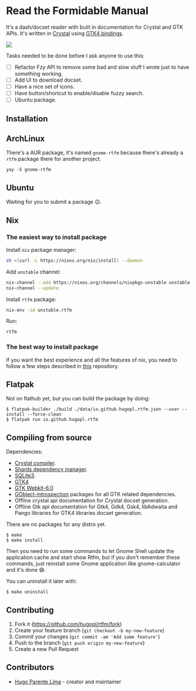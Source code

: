 # Read the Formidable Manual

It's a dash/docset reader with built in documentation for Crystal and GTK
APIs. It's written in [Crystal](https://crystal-lang.org/) using
[GTK4 bindings](https://github.com/hugopl/gtk4.cr).

<img align="center" src="./screenshots/prerelease.png" />

Tasks needed to be done before I ask anyone to use this:

- [ ] Refactor Fzy API to remove some bad and slow stuff I wrote just to have something working.
- [ ] Add UI to download docset.
- [ ] Have a nice set of icons.
- [ ] Have button/shortcut to enable/disable fuzzy search.
- [ ] Ubuntu package.

## Installation

## ArchLinux

There's a AUR package, it's named `gnome-rtfm` because there's already a `rtfm` package there for another project.

```
yay -S gnome-rtfm
```

## Ubuntu

Waiting for you to submit a package 😉️.

## Nix
### The easiest way to install package

Install `nix` package manager:
```bash
sh <(curl -L https://nixos.org/nix/install) --daemon
```

Add `unstable` channel:
```bash
nix-channel --add https://nixos.org/channels/nixpkgs-unstable unstable
nix-channel --update
```
Install `rtfm` package:
```bash
nix-env -iA unstable.rtfm
```
Run:
```bash
rtfm
```
### The best way to install package
If you want the best experience and all the features of nix, you need to follow a few steps described in [this](https://github.com/sund3RRR/nix-on-generic-linux) repository.

## Flatpak

Not on flathub yet, but you can build the package by doing:

```
$ flatpak-builder ./build ./data/io.github.hugopl.rtfm.json --user --install --force-clean
$ flatpak run io.github.hugopl.rtfm
```

## Compiling from source

Dependencies:

- [Crystal compiler](https://github.com/crystal-lang/crystal).
- [Shards dependency manager](https://github.com/crystal-lang/shards).
- [SQLite3](https://sqlite.org/index.html).
- [GTK4](https://www.gtk.org/)
- [GTK Webkit-6.0](https://webkitgtk.org/)
- [GObject-introspection](https://gi.readthedocs.io/en/latest/) packages for all GTK related dependencies.
- Offline crystal api documentation for Crystal docset generation.
- Offline Gtk api documentation for Gtk4, Gdk4, Gsk4, libAdwaita and Pango libraries for GTK4 libraries docset generation.

There are no packages for any distro yet.

```
$ make
$ make install
```

Then you need to run some commands to let Gnome Shell update the application cache and start show Rtfm, but
if you don't remember these commands, just reinstall some Gnome application like gnome-calculator and it's done 😅️.

You can uninstall it later with:

```
$ make uninstall
```

## Contributing

1. Fork it (<https://github.com/hugopl/rtfm/fork>)
2. Create your feature branch (`git checkout -b my-new-feature`)
3. Commit your changes (`git commit -am 'Add some feature'`)
4. Push to the branch (`git push origin my-new-feature`)
5. Create a new Pull Request

## Contributors

- [Hugo Parente Lima](https://github.com/hugopl) - creator and maintainer
